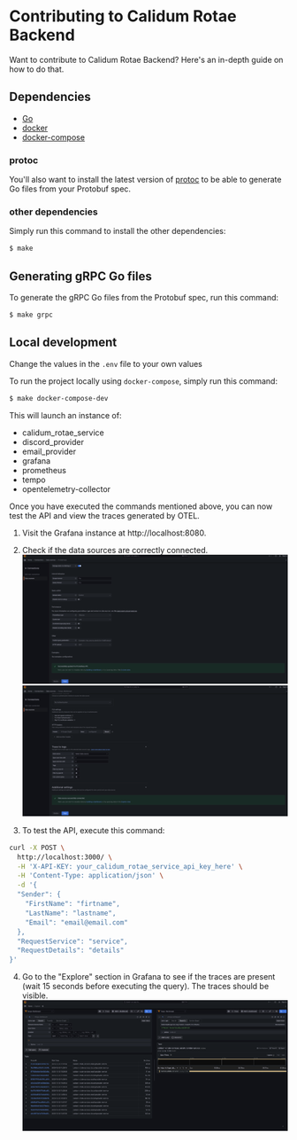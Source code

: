 # Contributing to Calidum Rotae Backend

Want to contribute to Calidum Rotae Backend? Here's an in-depth guide on how to do that.

## Dependencies

* [Go](https://go.dev/doc/install)
* [docker](https://docs.docker.com/get-docker/)
* [docker-compose](https://docs.docker.com/compose/install/)

### protoc

You'll also want to install the latest version of [protoc](https://grpc.io/docs/protoc-installation/) to be able to generate Go files from your Protobuf spec.

### other dependencies

Simply run this command to install the other dependencies:
```bash
$ make
```

## Generating gRPC Go files

To generate the gRPC Go files from the Protobuf spec, run this command:
```bash
$ make grpc
```

## Local development

Change the values in the ```.env``` file to your own values

To run the project locally using `docker-compose`, simply run this command:
```bash
$ make docker-compose-dev
```

This will launch an instance of:

- calidum_rotae_service
- discord_provider
- email_provider
- grafana
- prometheus
- tempo
- opentelemetry-collector

Once you have executed the commands mentioned above, you can now test the API and view the traces generated by OTEL.

1. Visit the Grafana instance at http://localhost:8080.

2. Check if the data sources are correctly connected.
![Prometheus data source](docs/prometheus-datasource.png)
![Tempo data source](docs/tempo-datasource.png)

3. To test the API, execute this command:
```bash
curl -X POST \
  http://localhost:3000/ \
  -H 'X-API-KEY: your_calidum_rotae_service_api_key_here' \
  -H 'Content-Type: application/json' \
  -d '{
  "Sender": {
    "FirstName": "firtname",
    "LastName": "lastname",
    "Email": "email@email.com"
  },
  "RequestService": "service",
  "RequestDetails": "details"
}'
```

4. Go to the "Explore" section in Grafana to see if the traces are present (wait 15 seconds before executing the query). The traces should be visible.
![Traces](docs/traces.png)

